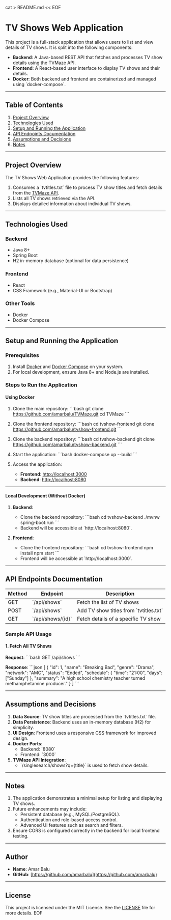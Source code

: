 cat > README.md << EOF
# **TV Shows Web Application**

This project is a full-stack application that allows users to list and view details of TV shows. It is split into the following components:

- **Backend**: A Java-based REST API that fetches and processes TV show details using the TVMaze API.
- **Frontend**: A React-based user interface to display TV shows and their details.
- **Docker**: Both backend and frontend are containerized and managed using \`docker-compose\`.

---

## **Table of Contents**

1. [Project Overview](#project-overview)
2. [Technologies Used](#technologies-used)
3. [Setup and Running the Application](#setup-and-running-the-application)
4. [API Endpoints Documentation](#api-endpoints-documentation)
5. [Assumptions and Decisions](#assumptions-and-decisions)
6. [Notes](#notes)

---

## **Project Overview**

The TV Shows Web Application provides the following features:

1. Consumes a \`tvtitles.txt\` file to process TV show titles and fetch details from the [TVMaze API](http://api.tvmaze.com/).
2. Lists all TV shows retrieved via the API.
3. Displays detailed information about individual TV shows.

---

## **Technologies Used**

### **Backend**
- Java 8+
- Spring Boot
- H2 in-memory database (optional for data persistence)

### **Frontend**
- React
- CSS Framework (e.g., Material-UI or Bootstrap)

### **Other Tools**
- Docker
- Docker Compose

---

## **Setup and Running the Application**

### **Prerequisites**
1. Install [Docker](https://docs.docker.com/get-docker/) and [Docker Compose](https://docs.docker.com/compose/install/) on your system.
2. For local development, ensure Java 8+ and Node.js are installed.

### **Steps to Run the Application**

#### **Using Docker**
1. Clone the main repository:
   \`\`\`bash
   git clone https://github.com/amarbalu/TVMaze.git
   cd TVMaze
   \`\`\`

2. Clone the frontend repository:
   \`\`\`bash
   cd tvshow-frontend
   git clone https://github.com/amarbalu/tvshow-frontend.git
   \`\`\`

3. Clone the backend repository:
   \`\`\`bash
   cd tvshow-backend
   git clone https://github.com/amarbalu/tvshow-backend.git
   \`\`\`

4. Start the application:
   \`\`\`bash
   docker-compose up --build
   \`\`\`

5. Access the application:
   - **Frontend**: [http://localhost:3000](http://localhost:3000)
   - **Backend**: [http://localhost:8080](http://localhost:8080)

---

#### **Local Development (Without Docker)**

1. **Backend**:
   - Clone the backend repository:
     \`\`\`bash
     cd tvshow-backend
     ./mvnw spring-boot:run
     \`\`\`
   - Backend will be accessible at \`http://localhost:8080\`.

2. **Frontend**:
   - Clone the frontend repository:
     \`\`\`bash
     cd tvshow-frontend
     npm install
     npm start
     \`\`\`
   - Frontend will be accessible at \`http://localhost:3000\`.

---

## **API Endpoints Documentation**

| Method | Endpoint          | Description                            |
| ------ | ----------------- | -------------------------------------- |
| GET    | \`/api/shows\`      | Fetch the list of TV shows             |
| POST   | \`/api/shows\`      | Add TV show titles from \`tvtitles.txt\` |
| GET    | \`/api/shows/{id}\` | Fetch details of a specific TV show    |

### **Sample API Usage**

#### **1. Fetch All TV Shows**
**Request**:
\`\`\`bash
GET /api/shows
\`\`\`

**Response**:
\`\`\`json
[
  {
    "id": 1,
    "name": "Breaking Bad",
    "genre": "Drama",
    "network": "AMC",
    "status": "Ended",
    "schedule": {
      "time": "21:00",
      "days": ["Sunday"]
    },
    "summary": "A high school chemistry teacher turned methamphetamine producer."
  }
]
\`\`\`

---

## **Assumptions and Decisions**

1. **Data Source**: TV show titles are processed from the \`tvtitles.txt\` file.
2. **Data Persistence**: Backend uses an in-memory database (H2) for simplicity.
3. **UI Design**: Frontend uses a responsive CSS framework for improved design.
4. **Docker Ports**:
   - Backend: \`8080\`
   - Frontend: \`3000\`
5. **TVMaze API Integration**:
   - \`/singlesearch/shows?q={title}\` is used to fetch show details.

---

## **Notes**

1. The application demonstrates a minimal setup for listing and displaying TV shows.
2. Future enhancements may include:
   - Persistent database (e.g., MySQL/PostgreSQL).
   - Authentication and role-based access control.
   - Advanced UI features such as search and filters.
3. Ensure CORS is configured correctly in the backend for local frontend testing.

---

## **Author**

- **Name**: Amar Balu
- **GitHub**: [https://github.com/amarbalu](https://github.com/amarbalu)

---

## **License**

This project is licensed under the MIT License. See the [LICENSE](LICENSE) file for more details.
EOF
